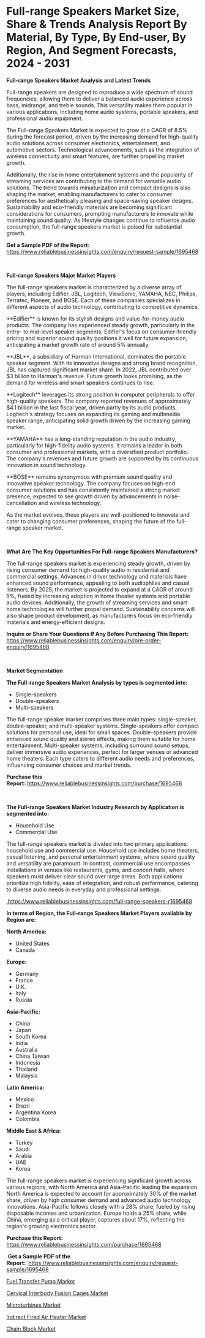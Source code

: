 <p><h1>Full-range Speakers Market Size, Share & Trends Analysis Report By Material, By Type, By End-user, By Region, And Segment Forecasts, 2024 - 2031</h1></p><p><strong>Full-range Speakers Market Analysis and Latest Trends</strong></p>
<p><p>Full-range speakers are designed to reproduce a wide spectrum of sound frequencies, allowing them to deliver a balanced audio experience across bass, midrange, and treble sounds. This versatility makes them popular in various applications, including home audio systems, portable speakers, and professional audio equipment. </p><p>The Full-range Speakers Market is expected to grow at a CAGR of 8.5% during the forecast period, driven by the increasing demand for high-quality audio solutions across consumer electronics, entertainment, and automotive sectors. Technological advancements, such as the integration of wireless connectivity and smart features, are further propelling market growth. </p><p>Additionally, the rise in home entertainment systems and the popularity of streaming services are contributing to the demand for versatile audio solutions. The trend towards miniaturization and compact designs is also shaping the market, enabling manufacturers to cater to consumer preferences for aesthetically pleasing and space-saving speaker designs. Sustainability and eco-friendly materials are becoming significant considerations for consumers, prompting manufacturers to innovate while maintaining sound quality. As lifestyle changes continue to influence audio consumption, the full-range speakers market is poised for substantial growth.</p></p>
<p><strong>Get a Sample PDF of the Report:&nbsp;</strong> <a href="https://www.reliablebusinessinsights.com/enquiry/request-sample/1695468?utm_campaign=1721&utm_medium=2&utm_source=Github&utm_content=ia&utm_term=19102024&utm_id=full-range-speakers">https://www.reliablebusinessinsights.com/enquiry/request-sample/1695468</a></p>
<p>&nbsp;</p>
<p><strong>Full-range Speakers Major Market Players</strong></p>
<p><p>The full-range speakers market is characterized by a diverse array of players, including Edifier, JBL, Logitech, ViewSonic, YAMAHA, NEC, Philips, Terratec, Pioneer, and BOSE. Each of these companies specializes in different aspects of audio technology, contributing to competitive dynamics.</p><p>**Edifier** is known for its stylish designs and value-for-money audio products. The company has experienced steady growth, particularly in the entry- to mid-level speaker segments. Edifier's focus on consumer-friendly pricing and superior sound quality positions it well for future expansion, anticipating a market growth rate of around 5% annually.</p><p>**JBL**, a subsidiary of Harman International, dominates the portable speaker segment. With its innovative designs and strong brand recognition, JBL has captured significant market share. In 2022, JBL contributed over $3 billion to Harman's revenue. Future growth looks promising, as the demand for wireless and smart speakers continues to rise.</p><p>**Logitech** leverages its strong position in computer peripherals to offer high-quality speakers. The company reported revenues of approximately $4.1 billion in the last fiscal year, driven partly by its audio products. Logitech's strategy focuses on expanding its gaming and multimedia speaker range, anticipating solid growth driven by the increasing gaming market.</p><p>**YAMAHA** has a long-standing reputation in the audio industry, particularly for high-fidelity audio systems. It remains a leader in both consumer and professional markets, with a diversified product portfolio. The company's revenues and future growth are supported by its continuous innovation in sound technology.</p><p>**BOSE** remains synonymous with premium sound quality and innovative speaker technology. The company focuses on high-end consumer solutions and has consistently maintained a strong market presence, expected to see growth driven by advancements in noise-cancellation and wireless technology. </p><p>As the market evolves, these players are well-positioned to innovate and cater to changing consumer preferences, shaping the future of the full-range speaker market.</p></p>
<p>&nbsp;</p>
<p><strong>What Are The Key Opportunities For Full-range Speakers Manufacturers?</strong></p>
<p><p>The full-range speakers market is experiencing steady growth, driven by rising consumer demand for high-quality audio in residential and commercial settings. Advances in driver technology and materials have enhanced sound performance, appealing to both audiophiles and casual listeners. By 2025, the market is projected to expand at a CAGR of around 5%, fueled by increasing adoption in home theater systems and portable audio devices. Additionally, the growth of streaming services and smart home technologies will further propel demand. Sustainability concerns will also shape product development, as manufacturers focus on eco-friendly materials and energy-efficient designs.</p></p>
<p><strong>Inquire or Share Your Questions If Any Before Purchasing This Report:</strong> <a href="https://www.reliablebusinessinsights.com/enquiry/pre-order-enquiry/1695468?utm_campaign=1721&utm_medium=2&utm_source=Github&utm_content=ia&utm_term=19102024&utm_id=full-range-speakers">https://www.reliablebusinessinsights.com/enquiry/pre-order-enquiry/1695468</a></p>
<p>&nbsp;</p>
<p><strong>Market Segmentation</strong></p>
<p><strong>The Full-range Speakers Market Analysis by types is segmented into:</strong></p>
<p><ul><li>Single-speakers</li><li>Double-speakers</li><li>Multi-speakers</li></ul></p>
<p><p>The full-range speaker market comprises three main types: single-speaker, double-speaker, and multi-speaker systems. Single-speakers offer compact solutions for personal use, ideal for small spaces. Double-speakers provide enhanced sound quality and stereo effects, making them suitable for home entertainment. Multi-speaker systems, including surround sound setups, deliver immersive audio experiences, perfect for larger venues or advanced home theaters. Each type caters to different audio needs and preferences, influencing consumer choices and market trends.</p></p>
<p><strong>Purchase this Report:&nbsp;</strong><a href="https://www.reliablebusinessinsights.com/purchase/1695468?utm_campaign=1721&utm_medium=2&utm_source=Github&utm_content=ia&utm_term=19102024&utm_id=full-range-speakers">https://www.reliablebusinessinsights.com/purchase/1695468</a></p>
<p>&nbsp;</p>
<p><strong>The Full-range Speakers Market Industry Research by Application is segmented into:</strong></p>
<p><ul><li>Household Use</li><li>Commercial Use</li></ul></p>
<p><p>The full-range speakers market is divided into two primary applications: household use and commercial use. Household use includes home theaters, casual listening, and personal entertainment systems, where sound quality and versatility are paramount. In contrast, commercial use encompasses installations in venues like restaurants, gyms, and concert halls, where speakers must deliver clear sound over large areas. Both applications prioritize high fidelity, ease of integration, and robust performance, catering to diverse audio needs in everyday and professional settings.</p></p>
<p><a href="https://www.reliablebusinessinsights.com/full-range-speakers-r1695468?utm_campaign=1721&utm_medium=2&utm_source=Github&utm_content=ia&utm_term=19102024&utm_id=full-range-speakers">&nbsp;https://www.reliablebusinessinsights.com/full-range-speakers-r1695468</a></p>
<p><strong>In terms of Region, the Full-range Speakers Market Players available by Region are:</strong></p>
<p>
    <p> <strong> North America: </strong>
        <ul>
            <li>United States</li>
            <li>Canada</li>
        </ul>
        </p> 
    <p> <strong> Europe: </strong>
        <ul>
            <li>Germany</li>
            <li>France</li>
            <li>U.K.</li>
            <li>Italy</li>
            <li>Russia</li>
        </ul>
        </p> 
    <p> <strong> Asia-Pacific: </strong>
        <ul>
            <li>China</li>
            <li>Japan</li>
            <li>South Korea</li>
            <li>India</li>
            <li>Australia</li>
            <li>China Taiwan</li>
            <li>Indonesia</li>
            <li>Thailand</li>
            <li>Malaysia</li>
        </ul>
        </p> 
    <p> <strong> Latin America: </strong>
        <ul>
            <li>Mexico</li>
            <li>Brazil</li>
            <li>Argentina Korea</li>
            <li>Colombia</li>
        </ul>
        </p> 
    <p> <strong> Middle East & Africa: </strong>
        <ul>
            <li>Turkey</li>
            <li>Saudi</li>
            <li>Arabia</li>
            <li>UAE</li>
            <li>Korea</li>
        </ul>
    </p>
    </p>
<p><p>The full-range speakers market is experiencing significant growth across various regions, with North America and Asia-Pacific leading the expansion. North America is expected to account for approximately 30% of the market share, driven by high consumer demand and advanced audio technology innovations. Asia-Pacific follows closely with a 28% share, fueled by rising disposable incomes and urbanization. Europe holds a 25% share, while China, emerging as a critical player, captures about 17%, reflecting the region's growing electronics sector.</p></p>
<p><strong>Purchase this Report: </strong><a href="https://www.reliablebusinessinsights.com/purchase/1695468?utm_campaign=1721&utm_medium=2&utm_source=Github&utm_content=ia&utm_term=19102024&utm_id=full-range-speakers">https://www.reliablebusinessinsights.com/purchase/1695468</a></p>
<p>&nbsp;<strong>Get a Sample PDF of the Report:&nbsp;&nbsp;</strong><a href="https://www.reliablebusinessinsights.com/enquiry/request-sample/1695468?utm_campaign=1721&utm_medium=2&utm_source=Github&utm_content=ia&utm_term=19102024&utm_id=full-range-speakers">https://www.reliablebusinessinsights.com/enquiry/request-sample/1695468</a></p>
<p><strong></strong></p>
<p><p><a href="https://www.linkedin.com/pulse/fuel-transfer-pump-market-strategic-insights-product-evolution-p8lqc?utm_campaign=1721&utm_medium=2&utm_source=Github&utm_content=ia&utm_term=19102024&utm_id=full-range-speakers">Fuel Transfer Pump Market</a></p><p><a href="https://www.linkedin.com/pulse/cervical-interbody-fusion-cages-market-size-type-metal-zsv9c?utm_campaign=1721&utm_medium=2&utm_source=Github&utm_content=ia&utm_term=19102024&utm_id=full-range-speakers">Cervical Interbody Fusion Cages Market</a></p><p><a href="https://www.linkedin.com/pulse/booming-microturbines-market-sector-analysis-growth-slnsc?utm_campaign=1721&utm_medium=2&utm_source=Github&utm_content=ia&utm_term=19102024&utm_id=full-range-speakers">Microturbines Market</a></p><p><a href="https://www.linkedin.com/pulse/indirect-fired-air-heater-market-indicators-size-regional-breakdown-qmf9c?utm_campaign=1721&utm_medium=2&utm_source=Github&utm_content=ia&utm_term=19102024&utm_id=full-range-speakers">Indirect Fired Air Heater Market</a></p><p><a href="https://www.linkedin.com/pulse/chain-block-market-essentials-key-players-demand-drivers-qptec?utm_campaign=1721&utm_medium=2&utm_source=Github&utm_content=ia&utm_term=19102024&utm_id=full-range-speakers">Chain Block Market</a></p></p>